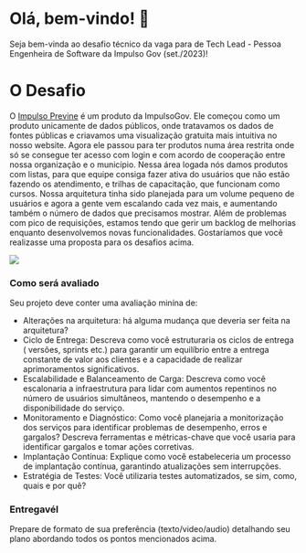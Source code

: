 # Olá, bem-vindo! 🖖
Seja bem-vinda ao desafio técnico da vaga para de Tech Lead - Pessoa Engenheira de Software da Impulso Gov (set./2023)!

# O Desafio

O [Impulso Previne](impulsoprevine.org) é um produto da ImpulsoGov. Ele começou como um produto unicamente de dados públicos, onde tratavamos os dados de fontes públicas e criavamos uma visualização gratuita mais intuitiva no nosso website. Agora ele passou para ter produtos numa área restrita onde só se consegue ter acesso com login e com acordo de cooperação entre nossa organização e o município. Nessa área logada nós damos produtos com listas, para que equipe consiga fazer ativa do usuários que não estão fazendo os atendimento, e trilhas de capacitação, que funcionam como cursos. Nossa arquitetura tinha sido planejada para um volume pequeno de usuários e agora a gente vem escalando cada vez mais, e aumentando também o número de dados que precisamos mostrar. Além de problemas com pico de requisições, estamos tendo que gerir um backlog de melhorias enquanto desenvolvemos novas funcionalidades.
Gostaríamos que você realizasse uma proposta para os desafios acima.


<img src="https://github.com/ImpulsoGov/desafios-processos-seletivos/blob/main/20230901_TechLeadEngenhariadeSoftwareIP/Documenta%C3%A7%C3%B5es%20-%20202308_ImpulsoPrevine.jpg?raw=true">

### Como será avaliado
Seu projeto deve conter uma avaliação minína de:
- Alterações na arquitetura: há alguma mudança que deveria ser feita na arquitetura?
- Ciclo de Entrega: Descreva como você estruturaria os ciclos de entrega ( versões, sprints etc.) para garantir um equilíbrio entre a entrega constante de valor aos clientes e a capacidade de realizar aprimoramentos significativos.
- Escalabilidade e Balanceamento de Carga: Descreva como você escalonaria a infraestrutura para lidar com aumentos repentinos no número de usuários simultâneos, mantendo o desempenho e a disponibilidade do serviço.
- Monitoramento e Diagnóstico: Como você planejaria a monitorização dos serviços para identificar problemas de desempenho, erros e gargalos? Descreva ferramentas e métricas-chave que você usaria para identificar gargalos e tomar ações corretivas.
- Implantação Contínua: Explique como você estabeleceria um processo de implantação contínua, garantindo atualizações sem interrupções.
- Estratégia de Testes: Você utilizaria testes automatizados, se sim, como, quais e por quê?

### Entregavél
Prepare de formato de sua preferência (texto/video/audio) detalhando seu plano abordando todos os pontos mencionados acima.
